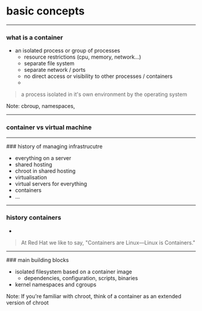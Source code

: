 # basic concepts

----

### what is a container

* an isolated process or group of processes
  * resource restrictions (cpu, memory, network...)
  * separate file system
  * separate network / ports
  * no direct access or visibility to other processes / containers
  * 

> a process isolated in it's own environment by the operating system

Note: cbroup, namespaces, 

---

### container vs virtual machine

----

### history of managing infrastrucutre

* everything on a server
* shared hosting
* chroot in shared hosting
* virtualisation
* virtual servers for everything
* containers
* ...

----


### history containers

* 

> At Red Hat we like to say, "Containers are Linux—Linux is Containers."

----

### main building blocks

* isolated filesystem based on a container image
  * dependencies, configuration, scripts, binaries
* kernel namespaces and cgroups

Note: If you're familiar with chroot, think of a container as an extended version of chroot